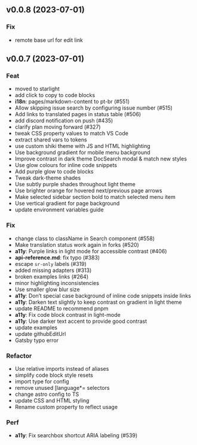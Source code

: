 ## v0.0.8 (2023-07-01)

### Fix

- remote base url for edit link

## v0.0.7 (2023-07-01)

### Feat

- moved to starlight
- add click to copy to code blocks
- **i18n**: pages/markdown-content to pt-br (#551)
- Allow skipping issue search by configuring issue number (#515)
- Add links to translated pages in status table (#506)
- add discord notification on push (#435)
- clarify plan moving forward (#327)
- tweak CSS property values to match VS Code
- extract shared vars to tokens
- use custom shiki theme with JS and HTML highlighting
- Use background gradient for mobile menu background
- Improve contrast in dark theme DocSearch modal & match new styles
- Use glow colours for inline code snippets
- Add purple glow to code blocks
- Tweak dark-theme shades
- Use subtly purple shades throughout light theme
- Use brighter orange for hovered next/previous page arrows
- Make selected sidebar section bold to match selected menu item
- Use vertical gradient for page background
- update environment variables guide

### Fix

- change class to className in Search component (#558)
- Make translation status work again in forks (#520)
- **a11y**: Purple links in light mode for accessible contrast (#406)
- **api-reference.md**: fix typo (#383)
- escape `sr-only` labels (#319)
- added missing adapters (#313)
- broken examples links (#264)
- minor highlighting inconsistencies
- Use smaller glow blur size
- **a11y**: Don’t special case background of inline code snippets inside links
- **a11y**: Darken text slightly to keep contrast on gradient in light theme
- update README to recommend pnpm
- **a11y**: Fix code block contrast in light-mode
- **a11y**: Use darker text accent to provide good contrast
- update examples
- update githubEditUrl
- Gatsby typo error

### Refactor

- Use relative imports instead of aliases
- simplify code block style resets
- import type for config
- remove unused [language*= selectors
- change astro config to TS
- update CSS and HTML styling
- Rename custom property to reflect usage

### Perf

- **a11y**: Fix searchbox shortcut ARIA labeling (#539)
